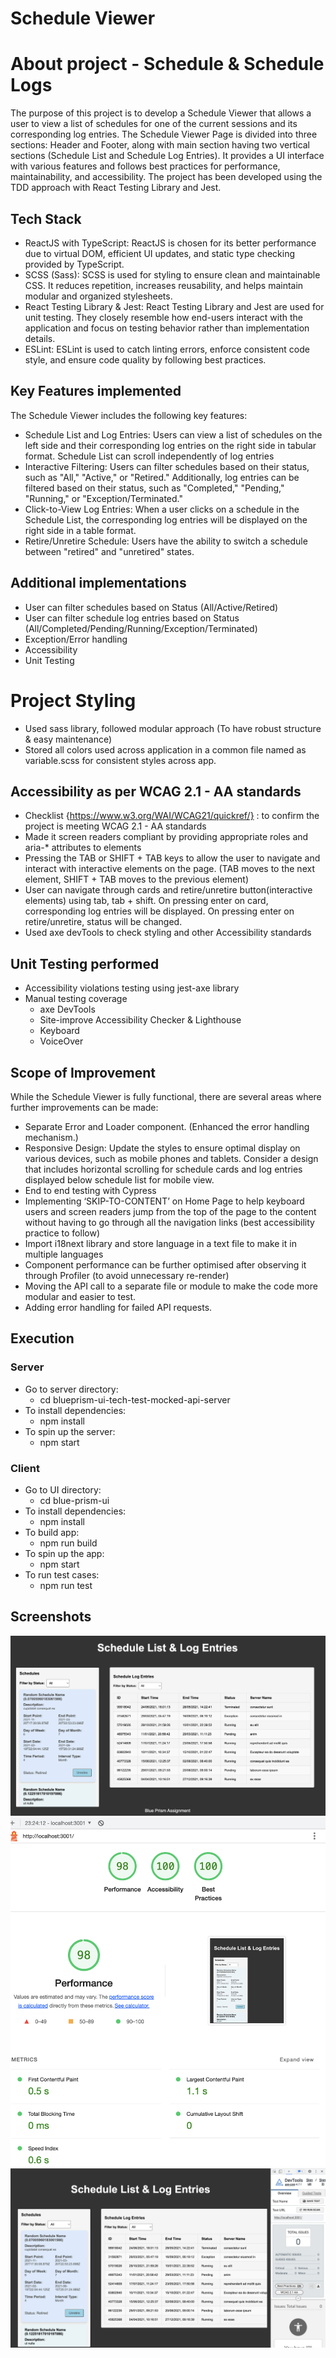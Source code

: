 # Schedule Viewer

# About project - Schedule & Schedule Logs

The purpose of this project is to develop a Schedule Viewer that allows a user to view a list of schedules for one of the current sessions and its corresponding log entries.
The Schedule Viewer Page is divided into three sections: Header and Footer, along with main section having two vertical sections (Schedule List and Schedule Log Entries).
It provides a UI interface with various features and follows best practices for performance, maintainability, and accessibility.
The project has been developed using the TDD approach with React Testing Library and Jest.

## Tech Stack

- ReactJS with TypeScript: ReactJS is chosen for its better performance due to virtual DOM, efficient UI updates, and static type checking provided by TypeScript.
- SCSS (Sass): SCSS is used for styling to ensure clean and maintainable CSS. It reduces repetition, increases reusability, and helps maintain modular and organized stylesheets.
- React Testing Library & Jest: React Testing Library and Jest are used for unit testing. They closely resemble how end-users interact with the application and focus on testing behavior rather than implementation details.
- ESLint: ESLint is used to catch linting errors, enforce consistent code style, and ensure code quality by following best practices.

## Key Features implemented

The Schedule Viewer includes the following key features:

- Schedule List and Log Entries: Users can view a list of schedules on the left side and their corresponding log entries on the right side in tabular format. Schedule List can scroll independently of log entries
- Interactive Filtering: Users can filter schedules based on their status, such as "All," "Active," or "Retired." Additionally, log entries can be filtered based on their status, such as "Completed," "Pending," "Running," or "Exception/Terminated."
- Click-to-View Log Entries: When a user clicks on a schedule in the Schedule List, the corresponding log entries will be displayed on the right side in a table format.
- Retire/Unretire Schedule: Users have the ability to switch a schedule between "retired" and "unretired" states.

## Additional implementations

- User can filter schedules based on Status (All/Active/Retired)
- User can filter schedule log entries based on Status (All/Completed/Pending/Running/Exception/Terminated)
- Exception/Error handling
- Accessibility
- Unit Testing

# Project Styling

- Used sass library, followed modular approach (To have robust structure & easy maintenance)
- Stored all colors used across application in a common file named as variable.scss for consistent styles across app.

## Accessibility as per WCAG 2.1 - AA standards

- Checklist {https://www.w3.org/WAI/WCAG21/quickref/} : to confirm the project is meeting WCAG 2.1 - AA standards
- Made it screen readers compliant by providing appropriate roles and aria-\* attributes to elements
- Pressing the TAB or SHIFT + TAB keys to allow the user to navigate and interact with interactive elements on the page. (TAB moves to the next element, SHIFT + TAB moves to the previous element)
- User can navigate through cards and retire/unretire button(interactive elements) using tab, tab + shift. On pressing enter on card, corresponding log entries will be displayed. On pressing enter on retire/unretire, status will be changed.
- Used axe devTools to check styling and other Accessibility standards

## Unit Testing performed

- Accessibility violations testing using jest-axe library
- Manual testing coverage
    - axe DevTools
    - Site-improve Accessibility Checker & Lighthouse
    - Keyboard
    - VoiceOver

## Scope of Improvement

While the Schedule Viewer is fully functional, there are several areas where further improvements can be made:

- Separate Error and Loader component. (Enhanced the error handling mechanism.)
- Responsive Design: Update the styles to ensure optimal display on various devices, such as mobile phones and tablets. Consider a design that includes horizontal scrolling for schedule cards and log entries displayed below schedule list for mobile view.
- End to end testing with Cypress
- Implementing ‘SKIP-TO-CONTENT’ on Home Page to help keyboard users and screen readers jump from the top of the
page to the content without having to go through all the navigation links (best accessibility practice to follow)
- Import i18next library and store language in a text file to make it in multiple languages
- Component performance can be further optimised after observing it through Profiler (to avoid unnecessary re-render)
- Moving the API call to a separate file or module to make the code more modular and easier to test.
- Adding error handling for failed API requests.

## Execution

### Server

- Go to server directory:
    - cd blueprism-ui-tech-test-mocked-api-server
- To install dependencies:
    - npm install
- To spin up the server:
    - npm start

### Client

- Go to UI directory:
    - cd blue-prism-ui
- To install dependencies:
    - npm install
- To build app:
    - npm run build
- To spin up the app:
    - npm start
- To run test cases:
    - npm run test

## Screenshots
![Screenshot](https://github.com/DeepshikhaDudi20/Schedule_Viewer/blob/master/app-screenshots/App_Layout.png)
![Screenshot](https://github.com/DeepshikhaDudi20/Schedule_Viewer/blob/master/app-screenshots/LightHouse.png)
![Screenshot](https://github.com/DeepshikhaDudi20/Schedule_Viewer/blob/master/app-screenshots/Accessibility.png)
